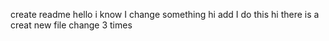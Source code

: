 create readme  hello
i know
I change something
hi add
I do this 
hi 
there is a
creat new file
change 3 times

